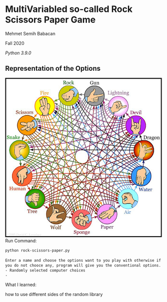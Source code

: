 MultiVariabled so-called Rock Scissors Paper Game
==============

Mehmet Semih Babacan

Fall 2020

*Python 3.9.0*


Representation of the Options
------------

![](Game_explanation.png)
Run Command:

	python rock-scissors-paper.py

	Enter a name and choose the options want to you play with otherwise if you do not chooce any, program will give you the conventional options.
	- Randomly selected computer choices
	- 

What I learned:

  how to use different sides of the random library
